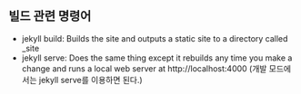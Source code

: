 ## 빌드 관련 명령어
- jekyll build: Builds the site and outputs a static site to a directory called _site
- jekyll serve: Does the same thing except it rebuilds any time you make a change and runs a local web server at http://localhost:4000
(개발 모드에서는 jekyll serve를 이용하면 된다.)